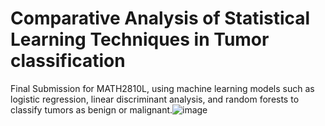 # Comparative Analysis of Statistical Learning Techniques in Tumor classification
Final Submission for MATH2810L, using machine learning models such as logistic regression, linear discriminant analysis, and random forests to classify tumors as benign or malignant.![image](https://github.com/michaeljohndan/Comparative-Analysis-of-Statistical-Learning-Techniques-in-Tumor-Classification/assets/60673299/8721ccf7-60b7-48d0-9f2a-c0d78a238106)

